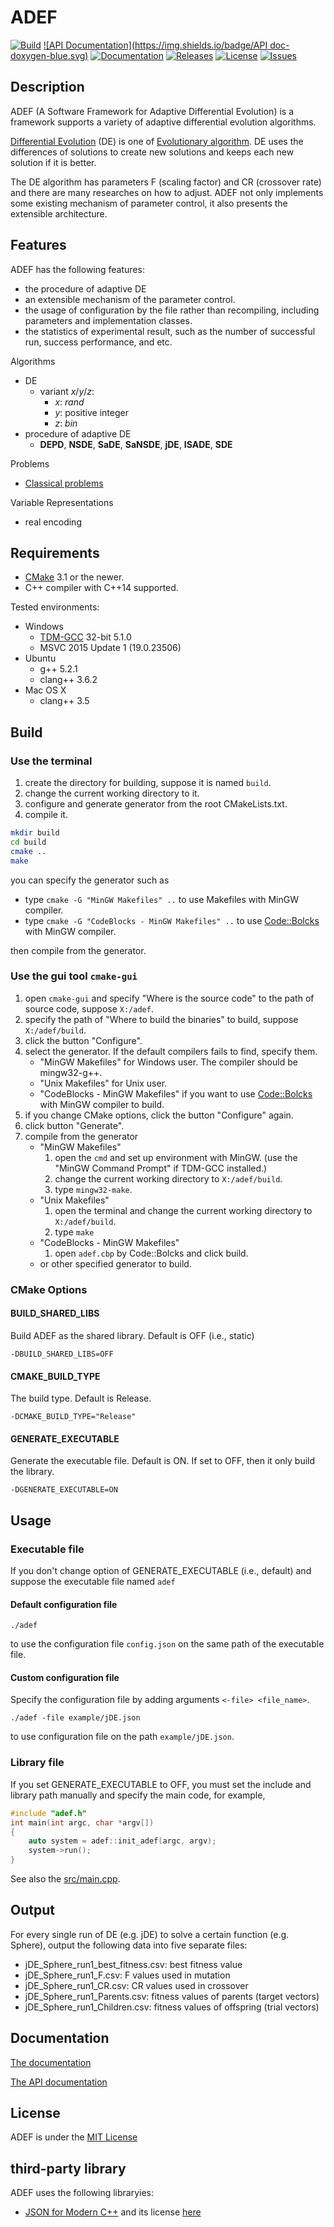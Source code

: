 # ADEF

[![Build](https://travis-ci.org/ukjhsa/adef.svg?branch=develop)](https://travis-ci.org/ukjhsa/adef)
[![API Documentation](https://img.shields.io/badge/API doc-doxygen-blue.svg)](http://ukjhsa.github.io/adef)
[![Documentation](https://img.shields.io/badge/doc-Markdown-blue.svg)](doc/documentation.md)
[![Releases](https://img.shields.io/github/release/qubyte/rubidium.svg)](https://github.com/ukjhsa/adef/releases)
[![License](https://img.shields.io/badge/license-MIT-blue.svg)](LICENSE)
[![Issues](https://img.shields.io/github/issues/badges/shields.svg)](https://github.com/ukjhsa/adef/issues)

## Description
ADEF (A Software Framework for Adaptive Differential Evolution) is a
framework supports a variety of adaptive differential evolution algorithms.

[Differential Evolution](https://en.wikipedia.org/wiki/Differential_evolution) (DE) is one of [Evolutionary algorithm](https://en.wikipedia.org/wiki/Evolutionary_algorithm). DE uses the differences of solutions to create new solutions and keeps each new solution if it is better.

The DE algorithm has parameters F (scaling factor) and CR (crossover rate) and there are many researches on how to adjust. ADEF not only implements some existing mechanism of parameter control, it also presents the extensible architecture.

## Features
ADEF has the following features:
- the procedure of adaptive DE
- an extensible mechanism of the parameter control.
- the usage of configuration by the file rather than recompiling, including parameters and implementation classes.
- the statistics of experimental result, such as the number of successful run, success performance, and etc.

Algorithms
- DE
    - variant *x*/*y*/*z*:
        - *x*: *rand*
        - *y*: positive integer
        - *z*: *bin*
- procedure of adaptive DE
    - **DEPD**, **NSDE**, **SaDE**, **SaNSDE**, **jDE**, **ISADE**, **SDE**

Problems
- [Classical problems](include/problem/basic)

Variable Representations
- real encoding

## Requirements
- [CMake](https://cmake.org/) 3.1 or the newer.
- C++ compiler with C++14 supported.

Tested environments:
- Windows
    - [TDM-GCC](http://tdm-gcc.tdragon.net/) 32-bit 5.1.0
    - MSVC 2015 Update 1 (19.0.23506)
- Ubuntu
    - g++ 5.2.1
    - clang++ 3.6.2
- Mac OS X
    - clang++ 3.5

## Build
### Use the terminal
1. create the directory for building, suppose it is named `build`.
1. change the current working directory to it.
1. configure and generate generator from the root CMakeLists.txt.
1. compile it.

```sh
mkdir build
cd build
cmake ..
make
```

you can specify the generator such as
- type `cmake -G "MinGW Makefiles" ..` to use Makefiles with MinGW compiler.
- type `cmake -G "CodeBlocks - MinGW Makefiles" ..` to use [Code::Bolcks](http://www.codeblocks.org/) with MinGW compiler.

then compile from the generator.

### Use the gui tool `cmake-gui`
1. open `cmake-gui` and specify "Where is the source code" to the path of source code, suppose `X:/adef`.
1. specify the path of "Where to build the binaries" to build, suppose `X:/adef/build`.
1. click the button "Configure".
1. select the generator. If the default compilers fails to find, specify them.
    - "MinGW Makefiles" for Windows user. The compiler should be mingw32-g++.
    - "Unix Makefiles" for Unix user.
    - "CodeBlocks - MinGW Makefiles" if you want to use [Code::Bolcks](http://www.codeblocks.org/) with MinGW compiler to build.
1. if you change CMake options, click the button "Configure" again.
1. click button "Generate".
1. compile from the generator
    - "MinGW Makefiles"
        1. open the `cmd` and set up environment with MinGW. (use the "MinGW Command Prompt" if TDM-GCC installed.)
        1. change the current working directory to `X:/adef/build`.
        1. type `mingw32-make`.
    - "Unix Makefiles"
        1. open the terminal and change the current working directory to `X:/adef/build`.
        1. type `make`
    - "CodeBlocks - MinGW Makefiles"
        1. open `adef.cbp` by Code::Bolcks and click build.
    - or other specified generator to build.


### CMake Options
#### BUILD_SHARED_LIBS
Build ADEF as the shared library. Default is OFF (i.e., static)
```
-DBUILD_SHARED_LIBS=OFF
```

#### CMAKE_BUILD_TYPE
The build type. Default is Release.
```
-DCMAKE_BUILD_TYPE="Release"
```

#### GENERATE_EXECUTABLE
Generate the executable file. Default is ON. If set to OFF, then it only build the library.
```
-DGENERATE_EXECUTABLE=ON
```

## Usage
### Executable file
If you don't change option of GENERATE_EXECUTABLE (i.e., default) and suppose the executable file named `adef`
#### Default configuration file
```
./adef
```
to use the configuration file `config.json` on the same path of the executable file.

#### Custom configuration file
Specify the configuration file by adding arguments `<-file> <file_name>`.
```
./adef -file example/jDE.json
```
to use configuration file on the path `example/jDE.json`.

### Library file
If you set GENERATE_EXECUTABLE to OFF, you must set the include and library path manually and specify the main code, for example,

```cpp
#include "adef.h"
int main(int argc, char *argv[])
{
    auto system = adef::init_adef(argc, argv);
    system->run();
}
```

See also the [src/main.cpp](src/main.cpp).

## Output

For every single run of DE (e.g. jDE) to solve a certain function (e.g. Sphere), output the following data into five separate files:
- jDE_Sphere_run1_best_fitness.csv: best fitness value
- jDE_Sphere_run1_F.csv: F values used in mutation
- jDE_Sphere_run1_CR.csv: CR values used in crossover
- jDE_Sphere_run1_Parents.csv: fitness values of parents (target vectors)
- jDE_Sphere_run1_Children.csv: fitness values of offspring (trial vectors)

## Documentation

[The documentation](doc/documentation.md)

[The API documentation](http://ukjhsa.github.io/adef/)

## License
ADEF is under the [MIT License](LICENSE)

## third-party library
ADEF uses the following libraryies:
- [JSON for Modern C++](https://github.com/nlohmann/json) and its license [here](thirdparty/json/LICENSE.MIT)
